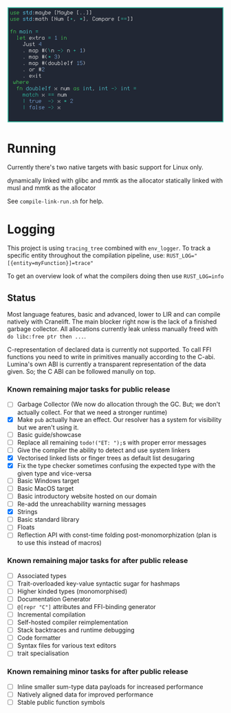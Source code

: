 ![Example source code for the Lumina programming language.](misc/lumina-example.png)

# Running

Currently there's two native targets with basic support for Linux only. 

dynamically linked with glibc and mmtk as the allocator
statically  linked with musl  and mmtk as the allocator

See `compile-link-run.sh` for help. 

# Logging

This project is using `tracing_tree` combined with `env_logger`. To track a specific entity throughout the compilation pipeline, use: 
`RUST_LOG="[{entity=myFunction}]=trace"`

To get an overview look of what the compilers doing then use `RUST_LOG=info`

## Status

Most language features, basic and advanced, lower to LIR and can compile natively with Cranelift. The main blocker right now is the lack of a finished garbage collector.
All allocations currently leak unless manually freed with `do libc:free ptr then ...`. 

C-representation of declared data is currently not supported. To call FFI functions you need to write in primitives manually according to the C-abi.
Lumina's own ABI is currently a transparent representation of the data given. So; the C ABI can be followed manully on top. 

### Known remaining major tasks for public release

 - [ ] Garbage Collector (We now do allocation through the GC. But; we don't actually collect. For that we need a stronger runtime)
 - [x] Make `pub` actually have an effect. Our resolver has a system for visibility but we aren't using it. 
 - [ ] Basic guide/showcase
 - [ ] Replace all remaining `todo!("ET: ");`s with proper error messages
 - [ ] Give the compiler the ability to detect and use system linkers
 - [x] Vectorised linked lists or finger trees as default list desugaring
 - [x] Fix the type checker sometimes confusing the expected type with the given type and vice-versa
 - [ ] Basic Windows target
 - [ ] Basic MacOS target
 - [ ] Basic introductory website hosted on our domain
 - [ ] Re-add the unreachability warning messages
 - [x] Strings
 - [ ] Basic standard library
 - [ ] Floats
 - [ ] Reflection API with const-time folding post-monomorphization (plan is to use this instead of macros)

### Known remaining major tasks for after public release

 - [ ] Associated types
 - [ ] Trait-overloaded key-value syntactic sugar for hashmaps
 - [ ] Higher kinded types (monomorphised)
 - [ ] Documentation Generator
 - [ ] `@[repr "C"]` attributes and FFI-binding generator
 - [ ] Incremental compilation
 - [ ] Self-hosted compiler reimplementation
 - [ ] Stack backtraces and runtime debugging
 - [ ] Code formatter
 - [ ] Syntax files for various text editors
 - [ ] trait specialisation

### Known remaining minor tasks for after public release

 - [ ] Inline smaller sum-type data payloads for increased performance
 - [ ] Natively aligned data for improved performance
 - [ ] Stable public function symbols
